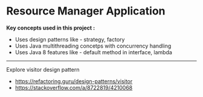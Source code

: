 # Resource Manager Application

**Key concepts used in this project :**

- Uses design patterns like - strategy, factory
- Uses Java multithreading concetps with concurrency handling
- Uses Java 8 features like - default method in interface, lambda



-----------
Explore visitor design pattern

- https://refactoring.guru/design-patterns/visitor
- https://stackoverflow.com/a/8722819/4210068

